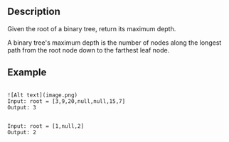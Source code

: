 ## Description

Given the root of a binary tree, return its maximum depth.

A binary tree's maximum depth is the number of nodes along the longest path from the root node down to the farthest leaf node.

## Example

```JS

![Alt text](image.png)
Input: root = [3,9,20,null,null,15,7]
Output: 3


Input: root = [1,null,2]
Output: 2

```

